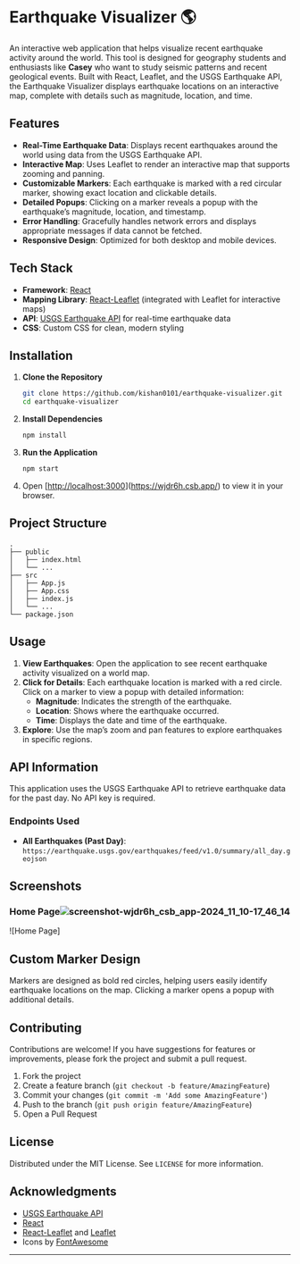 # Earthquake Visualizer 🌎

An interactive web application that helps visualize recent earthquake activity around the world. This tool is designed for geography students and enthusiasts like **Casey** who want to study seismic patterns and recent geological events. Built with React, Leaflet, and the USGS Earthquake API, the Earthquake Visualizer displays earthquake locations on an interactive map, complete with details such as magnitude, location, and time.

## Features

- **Real-Time Earthquake Data**: Displays recent earthquakes around the world using data from the USGS Earthquake API.
- **Interactive Map**: Uses Leaflet to render an interactive map that supports zooming and panning.
- **Customizable Markers**: Each earthquake is marked with a red circular marker, showing exact location and clickable details.
- **Detailed Popups**: Clicking on a marker reveals a popup with the earthquake’s magnitude, location, and timestamp.
- **Error Handling**: Gracefully handles network errors and displays appropriate messages if data cannot be fetched.
- **Responsive Design**: Optimized for both desktop and mobile devices.

## Tech Stack

- **Framework**: [React](https://reactjs.org/)
- **Mapping Library**: [React-Leaflet](https://react-leaflet.js.org/) (integrated with Leaflet for interactive maps)
- **API**: [USGS Earthquake API](https://earthquake.usgs.gov/fdsnws/event/1/) for real-time earthquake data
- **CSS**: Custom CSS for clean, modern styling

## Installation

1. **Clone the Repository**
   ```bash
   git clone https://github.com/kishan0101/earthquake-visualizer.git
   cd earthquake-visualizer


2. **Install Dependencies**
   ```bash
   npm install
   ```

3. **Run the Application**
   ```bash
   npm start
   ```

4. Open [[http://localhost:3000](https://wjdr6h.csb.app/)](https://wjdr6h.csb.app/) to view it in your browser.

## Project Structure

```
.
├── public
│   ├── index.html
│   └── ...
├── src
│   ├── App.js               
│   ├── App.css              
│   ├── index.js             
│   └── ...                  
└── package.json
```

## Usage

1. **View Earthquakes**: Open the application to see recent earthquake activity visualized on a world map.
2. **Click for Details**: Each earthquake location is marked with a red circle. Click on a marker to view a popup with detailed information:
   - **Magnitude**: Indicates the strength of the earthquake.
   - **Location**: Shows where the earthquake occurred.
   - **Time**: Displays the date and time of the earthquake.
3. **Explore**: Use the map’s zoom and pan features to explore earthquakes in specific regions.

## API Information

This application uses the USGS Earthquake API to retrieve earthquake data for the past day. No API key is required.

### Endpoints Used

- **All Earthquakes (Past Day)**: `https://earthquake.usgs.gov/earthquakes/feed/v1.0/summary/all_day.geojson`

## Screenshots

### Home Page![screenshot-wjdr6h_csb_app-2024_11_10-17_46_14](https://github.com/user-attachments/assets/e4af39d8-2b8d-4500-ac79-ae7068650b2a)

![Home Page]

## Custom Marker Design

Markers are designed as bold red circles, helping users easily identify earthquake locations on the map. Clicking a marker opens a popup with additional details.

## Contributing

Contributions are welcome! If you have suggestions for features or improvements, please fork the project and submit a pull request.

1. Fork the project
2. Create a feature branch (`git checkout -b feature/AmazingFeature`)
3. Commit your changes (`git commit -m 'Add some AmazingFeature'`)
4. Push to the branch (`git push origin feature/AmazingFeature`)
5. Open a Pull Request

## License

Distributed under the MIT License. See `LICENSE` for more information.

## Acknowledgments

- [USGS Earthquake API](https://earthquake.usgs.gov/fdsnws/event/1/)
- [React](https://reactjs.org/)
- [React-Leaflet](https://react-leaflet.js.org/) and [Leaflet](https://leafletjs.com/)
- Icons by [FontAwesome](https://fontawesome.com/)

---

